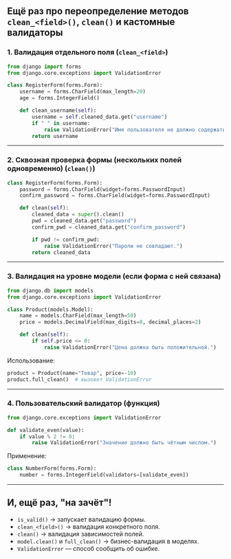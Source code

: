 ## Ещё раз про переопределение методов `clean_<field>()`, `clean()` и кастомные валидаторы

### 1. Валидация отдельного поля (`clean_<field>`)

```python
from django import forms
from django.core.exceptions import ValidationError

class RegisterForm(forms.Form):
    username = forms.CharField(max_length=20)
    age = forms.IntegerField()

    def clean_username(self):
        username = self.cleaned_data.get("username")
        if " " in username:
            raise ValidationError("Имя пользователя не должно содержать пробелов.")
        return username
```

---

### 2. Сквозная проверка формы (нескольких полей одновременно) (`clean()`)

```python
class RegisterForm(forms.Form):
    password = forms.CharField(widget=forms.PasswordInput)
    confirm_password = forms.CharField(widget=forms.PasswordInput)

    def clean(self):
        cleaned_data = super().clean()
        pwd = cleaned_data.get("password")
        confirm_pwd = cleaned_data.get("confirm_password")

        if pwd != confirm_pwd:
            raise ValidationError("Пароли не совпадают.")
        return cleaned_data
```

---

### 3. Валидация на уровне модели (если форма с ней связана)

```python
from django.db import models
from django.core.exceptions import ValidationError

class Product(models.Model):
    name = models.CharField(max_length=50)
    price = models.DecimalField(max_digits=8, decimal_places=2)

    def clean(self):
        if self.price <= 0:
            raise ValidationError("Цена должна быть положительной.")
```

Использование:

```python
product = Product(name="Товар", price=-10)
product.full_clean()  # вызовет ValidationError
```

---

### 4. Пользовательский валидатор (функция)

```python
from django.core.exceptions import ValidationError

def validate_even(value):
    if value % 2 != 0:
        raise ValidationError("Значение должно быть чётным числом.")
```

Применение:

```python
class NumberForm(forms.Form):
    number = forms.IntegerField(validators=[validate_even])
```

---

## И, ещё раз, "на зачёт"!

* `is_valid()` → запускает валидацию формы.
* `clean_<field>()` → валидация конкретного поля.
* `clean()` → валидация зависимостей полей.
* `model.clean()` и `full_clean()` → бизнес-валидация в моделях.
* `ValidationError` — способ сообщить об ошибке.

